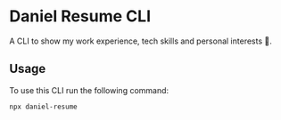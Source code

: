 # Daniel Resume CLI

A CLI to show my work experience, tech skills and personal interests 🙂.

## Usage

To use this CLI run the following command:

```sh
npx daniel-resume
```

